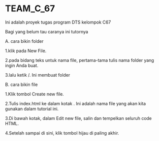 # TEAM_C_67
Ini adalah proyek tugas program DTS kelompok  C67

Bagi yang belum tau caranya ini tutornya

A. cara bikin folder

  1.klik pada New File.
  
  2.pada bidang teks untuk nama file, pertama-tama tulis nama folder yang ingin Anda buat.
  
  3.lalu ketik /. Ini membuat folder
  
B. cara bikin file

  1.Klik tombol Create new file.
  
  2.Tulis index.html ke dalam kotak . Ini adalah nama file yang akan kita gunakan dalam tutorial ini.
  
  3.Di bawah kotak, dalam Edit new file, salin dan tempelkan seluruh code HTML.
  
  4.Setelah sampai di sini, klik tombol hijau di paling akhir.
